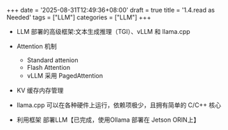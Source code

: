 +++
date = '2025-08-31T12:49:36+08:00'
draft = true
title = '1.4.read as Needed'
tags = ["LLM"]
categories = ["LLM"]
+++

- LLM 部署的高级框架:文本生成推理（TGI）、vLLM 和 llama.cpp

- Attention 机制
    - Standard attenion
    - Flash Attention
    - vLLM 采用 PagedAttention

- KV 缓存内存管理

- llama.cpp 可以在各种硬件上运行，依赖项极少，且拥有简单的 C/C++ 核心

- 利用框架 部署LLM【已完成，使用Ollama 部署在 Jetson ORIN上】

